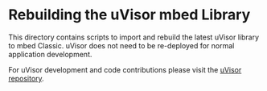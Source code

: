 # Rebuilding the uVisor mbed Library

This directory contains scripts to import and rebuild the latest uVisor library to mbed Classic.
uVisor does not need to be re-deployed for normal application development.

For uVisor development and code contributions please visit the [uVisor repository](https://github.com/ARMmbed/uvisor).